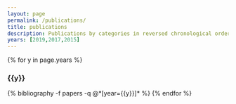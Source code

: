 ```yaml
---
layout: page
permalink: /publications/
title: publications
description: Publications by categories in reversed chronological order. Generated by jekyll-scholar.
years: [2019,2017,2015]
---
```

{% for y in page.years %}
  <h3 class="year">{{y}}</h3>
  {% bibliography -f papers -q @*[year={{y}}]* %}
{% endfor %}

